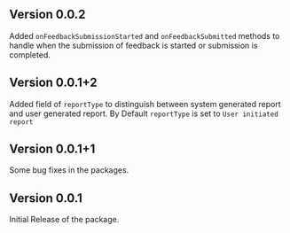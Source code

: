 ## Version 0.0.2

Added ```onFeedbackSubmissionStarted``` and ```onFeedbackSubmitted``` methods to handle when the
submission of feedback is started or submission is completed.

## Version 0.0.1+2

Added field of ```reportType``` to distinguish between system generated report and user generated
report. By Default ```reportType``` is set to ```User initiated report```

## Version 0.0.1+1

Some bug fixes in the packages.

## Version 0.0.1

Initial Release of the package.
